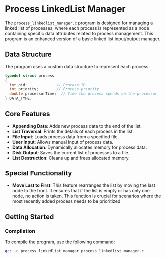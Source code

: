 # Process LinkedList Manager

The `process_linkedlist_manager.c` program is designed for managing a linked list of processes, where each process is represented as a node containing specific data attributes related to process management. This program is an enhanced version of a basic linked list input/output manager.

## Data Structure

The program uses a custom data structure to represent each process:

```c
typedef struct process
{
  int pid;             // Process ID
  int priority;        // Process priority
  double processorTime;  // Time the process spends on the processor
} DATA_TYPE;
```

## Core Features

- **Appending Data**: Adds new process data to the end of the list.
- **List Traversal**: Prints the details of each process in the list.
- **File Input**: Loads process data from a specified file.
- **User Input**: Allows manual input of process data.
- **Data Allocation**: Dynamically allocates memory for process data.
- **Disk Output**: Saves the current list of processes to a file.
- **List Destruction**: Cleans up and frees allocated memory.

## Special Functionality

- **Move Last to First**: This feature rearranges the list by moving the last node to the front. It ensures that if the list is empty or has only one node, no action is taken. This function is crucial for scenarios where the most recently added process needs to be prioritized.

## Getting Started

### Compilation

To compile the program, use the following command:

```sh
gcc -o process_linkedlist_manager process_linkedlist_manager.c
